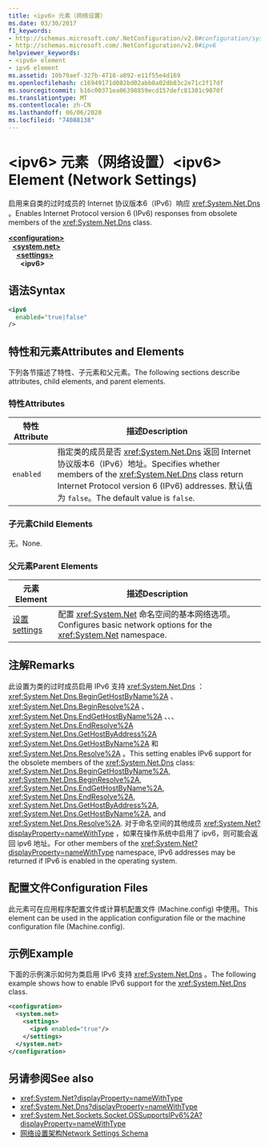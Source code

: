 ```yaml
---
title: <ipv6> 元素（网络设置）
ms.date: 03/30/2017
f1_keywords:
- http://schemas.microsoft.com/.NetConfiguration/v2.0#configuration/system.net/settings/ipv6
- http://schemas.microsoft.com/.NetConfiguration/v2.0#ipv6
helpviewer_keywords:
- <ipv6> element
- ipv6 element
ms.assetid: 10b79aef-327b-4718-a892-e11f55e4d169
ms.openlocfilehash: c16949171d082bd02abb0a02db83c2e71c2f17df
ms.sourcegitcommit: b16c00371ea06398859ecd157defc81301c9070f
ms.translationtype: MT
ms.contentlocale: zh-CN
ms.lasthandoff: 06/06/2020
ms.locfileid: "74088138"
---
```

# <a name="ipv6-element-network-settings"></a><span data-ttu-id="e60ea-102">\<ipv6> 元素（网络设置）</span><span class="sxs-lookup"><span data-stu-id="e60ea-102">\<ipv6> Element (Network Settings)</span></span>
<span data-ttu-id="e60ea-103">启用来自类的过时成员的 Internet 协议版本6（IPv6）响应 <xref:System.Net.Dns> 。</span><span class="sxs-lookup"><span data-stu-id="e60ea-103">Enables Internet Protocol version 6 (IPv6) responses from obsolete members of the <xref:System.Net.Dns> class.</span></span>  

[**\<configuration>**](../configuration-element.md)\
&nbsp;&nbsp;[**\<system.net>**](system-net-element-network-settings.md)\
&nbsp;&nbsp;&nbsp;&nbsp;[**\<settings>**](settings-element-network-settings.md)\
&nbsp;&nbsp;&nbsp;&nbsp;&nbsp;&nbsp;**\<ipv6>**

## <a name="syntax"></a><span data-ttu-id="e60ea-104">语法</span><span class="sxs-lookup"><span data-stu-id="e60ea-104">Syntax</span></span>  
  
```xml  
<ipv6  
  enabled="true|false"  
/>  
```  
  
## <a name="attributes-and-elements"></a><span data-ttu-id="e60ea-105">特性和元素</span><span class="sxs-lookup"><span data-stu-id="e60ea-105">Attributes and Elements</span></span>  
 <span data-ttu-id="e60ea-106">下列各节描述了特性、子元素和父元素。</span><span class="sxs-lookup"><span data-stu-id="e60ea-106">The following sections describe attributes, child elements, and parent elements.</span></span>  
  
### <a name="attributes"></a><span data-ttu-id="e60ea-107">特性</span><span class="sxs-lookup"><span data-stu-id="e60ea-107">Attributes</span></span>  
  
|<span data-ttu-id="e60ea-108">**特性**</span><span class="sxs-lookup"><span data-stu-id="e60ea-108">**Attribute**</span></span>|<span data-ttu-id="e60ea-109">**描述**</span><span class="sxs-lookup"><span data-stu-id="e60ea-109">**Description**</span></span>|  
|-------------------|---------------------|  
|`enabled`|<span data-ttu-id="e60ea-110">指定类的成员是否 <xref:System.Net.Dns> 返回 Internet 协议版本6（IPv6）地址。</span><span class="sxs-lookup"><span data-stu-id="e60ea-110">Specifies whether members of the <xref:System.Net.Dns> class return Internet Protocol version 6 (IPv6) addresses.</span></span> <span data-ttu-id="e60ea-111">默认值为 `false`。</span><span class="sxs-lookup"><span data-stu-id="e60ea-111">The default value is `false`.</span></span>|  
  
### <a name="child-elements"></a><span data-ttu-id="e60ea-112">子元素</span><span class="sxs-lookup"><span data-stu-id="e60ea-112">Child Elements</span></span>  
 <span data-ttu-id="e60ea-113">无。</span><span class="sxs-lookup"><span data-stu-id="e60ea-113">None.</span></span>  
  
### <a name="parent-elements"></a><span data-ttu-id="e60ea-114">父元素</span><span class="sxs-lookup"><span data-stu-id="e60ea-114">Parent Elements</span></span>  
  
|<span data-ttu-id="e60ea-115">**元素**</span><span class="sxs-lookup"><span data-stu-id="e60ea-115">**Element**</span></span>|<span data-ttu-id="e60ea-116">**描述**</span><span class="sxs-lookup"><span data-stu-id="e60ea-116">**Description**</span></span>|  
|-----------------|---------------------|  
|[<span data-ttu-id="e60ea-117">设置</span><span class="sxs-lookup"><span data-stu-id="e60ea-117">settings</span></span>](settings-element-network-settings.md)|<span data-ttu-id="e60ea-118">配置 <xref:System.Net> 命名空间的基本网络选项。</span><span class="sxs-lookup"><span data-stu-id="e60ea-118">Configures basic network options for the <xref:System.Net> namespace.</span></span>|  
  
## <a name="remarks"></a><span data-ttu-id="e60ea-119">注解</span><span class="sxs-lookup"><span data-stu-id="e60ea-119">Remarks</span></span>  
 <span data-ttu-id="e60ea-120">此设置为类的过时成员启用 IPv6 支持 <xref:System.Net.Dns> ： <xref:System.Net.Dns.BeginGetHostByName%2A> 、 <xref:System.Net.Dns.BeginResolve%2A> 、 <xref:System.Net.Dns.EndGetHostByName%2A> 、、、 <xref:System.Net.Dns.EndResolve%2A> <xref:System.Net.Dns.GetHostByAddress%2A> <xref:System.Net.Dns.GetHostByName%2A> 和 <xref:System.Net.Dns.Resolve%2A> 。</span><span class="sxs-lookup"><span data-stu-id="e60ea-120">This setting enables IPv6 support for the obsolete members of the <xref:System.Net.Dns> class: <xref:System.Net.Dns.BeginGetHostByName%2A>, <xref:System.Net.Dns.BeginResolve%2A>, <xref:System.Net.Dns.EndGetHostByName%2A>, <xref:System.Net.Dns.EndResolve%2A>, <xref:System.Net.Dns.GetHostByAddress%2A>, <xref:System.Net.Dns.GetHostByName%2A>, and <xref:System.Net.Dns.Resolve%2A>.</span></span> <span data-ttu-id="e60ea-121">对于命名空间的其他成员 <xref:System.Net?displayProperty=nameWithType> ，如果在操作系统中启用了 ipv6，则可能会返回 ipv6 地址。</span><span class="sxs-lookup"><span data-stu-id="e60ea-121">For other members of the <xref:System.Net?displayProperty=nameWithType> namespace, IPv6 addresses may be returned if IPv6 is enabled in the operating system.</span></span>  
  
## <a name="configuration-files"></a><span data-ttu-id="e60ea-122">配置文件</span><span class="sxs-lookup"><span data-stu-id="e60ea-122">Configuration Files</span></span>  
 <span data-ttu-id="e60ea-123">此元素可在应用程序配置文件或计算机配置文件 (Machine.config) 中使用。</span><span class="sxs-lookup"><span data-stu-id="e60ea-123">This element can be used in the application configuration file or the machine configuration file (Machine.config).</span></span>  
  
## <a name="example"></a><span data-ttu-id="e60ea-124">示例</span><span class="sxs-lookup"><span data-stu-id="e60ea-124">Example</span></span>  
 <span data-ttu-id="e60ea-125">下面的示例演示如何为类启用 IPv6 支持 <xref:System.Net.Dns> 。</span><span class="sxs-lookup"><span data-stu-id="e60ea-125">The following example shows how to enable IPv6 support for the <xref:System.Net.Dns> class.</span></span>  
  
```xml  
<configuration>  
  <system.net>  
    <settings>  
      <ipv6 enabled="true"/>  
    </settings>  
  </system.net>  
</configuration>  
```  
  
## <a name="see-also"></a><span data-ttu-id="e60ea-126">另请参阅</span><span class="sxs-lookup"><span data-stu-id="e60ea-126">See also</span></span>

- <xref:System.Net?displayProperty=nameWithType>
- <xref:System.Net.Dns?displayProperty=nameWithType>
- <xref:System.Net.Sockets.Socket.OSSupportsIPv6%2A?displayProperty=nameWithType>
- [<span data-ttu-id="e60ea-127">网络设置架构</span><span class="sxs-lookup"><span data-stu-id="e60ea-127">Network Settings Schema</span></span>](index.md)
